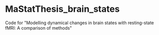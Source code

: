 # MaStatThesis_brain_states
Code for "Modelling dynamical changes in brain states with resting-state fMRI: A comparison of methods"
